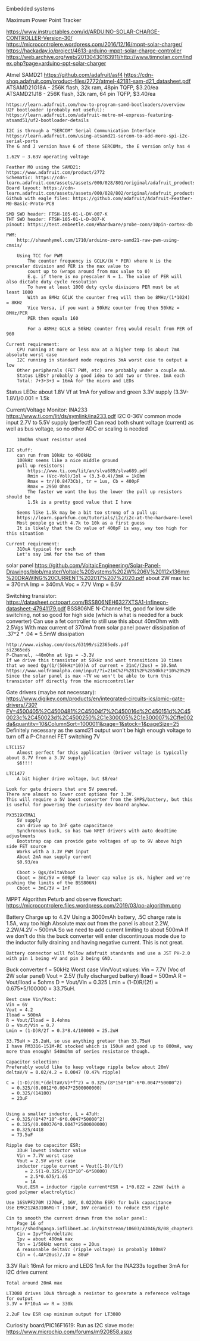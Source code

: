 Embedded systems

Maximum Power Point Tracker

https://www.instructables.com/id/ARDUINO-SOLAR-CHARGE-CONTROLLER-Version-30/
https://microcontrolere.wordpress.com/2016/12/16/mppt-solar-charger/
https://hackaday.io/project/4613-arduino-mppt-solar-charge-controller
https://web.archive.org/web/20130430163911/http://www.timnolan.com/index.php?page=arduino-ppt-solar-charger

Atmel SAMD21
    https://github.com/adafruit/asf4
    https://cdn-shop.adafruit.com/product-files/2772/atmel-42181-sam-d21_datasheet.pdf
    ATSAMD21G18A - 256K flash, 32k ram, 48pin TQFP, $3.20/ea
    ATSAMD21J18 - 256K flash, 32k ram, 64 pin TQFP, $3.40/ea

    https://learn.adafruit.com/how-to-program-samd-bootloaders/overview
    U2F bootloader (probably not useful): https://learn.adafruit.com/adafruit-metro-m4-express-featuring-atsamd51/uf2-bootloader-details

    I2C is through a "SERCOM" Serial Communication Interface https://learn.adafruit.com/using-atsamd21-sercom-to-add-more-spi-i2c-serial-ports
    The G and J version have 6 of these SERCOMs, the E version only has 4

    1.62V – 3.63V operating voltage

    Feather M0 using the SAMD21:
    https://www.adafruit.com/product/2772
    Schematic: https://cdn-learn.adafruit.com/assets/assets/000/028/801/original/adafruit_products_M0SCHEM.png
    Board layout: https://cdn-learn.adafruit.com/assets/assets/000/028/802/original/adafruit_products_m0fab.png
    Github with eagle files: https://github.com/adafruit/Adafruit-Feather-M0-Basic-Proto-PCB

    SMD SWD header: FTSH-105-01-L-DV-007-K
    THT SWD header: FTSH-105-01-L-D-007-K
    pinout: https://test.embeetle.com/#hardware/probe-conn/10pin-cortex-db

    PWM:
        http://shawnhymel.com/1710/arduino-zero-samd21-raw-pwm-using-cmsis/

        Using TCC for PWM
            The counter frequency is GCLK/(N * PER) where N is the prescaler division and PER is the max value to 
            count up to (wraps around from max value to 0)
            E.g. if there is no prescaler N = 1. The value of PER will also dictate duty cycle resolution
            To have at least 1000 duty cycle divisions PER must be at least 1000
            With an 8MHz GCLK the counter freq will then be 8MHz/(1*1024) = 8KHz
            Vice Versa, if you want a 50kHz counter freq then 50kHz = 8MHz/PER
            PER then equals 160

            For a 48MHz GCLK a 50kHz counter freq would result from PER of 960

    Current requirement:
        CPU running at more or less max at a higher temp is about 7mA absolute worst case
        I2C running in standard mode requires 3mA worst case to output a low
        Other peripherals (FET PWM, etc) are probably under a couple mA.
        Status LEDs? probably a good idea to add two or three. 1mA each
        Total: 7+3+3+3 = 16mA for the micro and LEDs

Status LEDs:
    about 1.8V Vf at 1mA for yellow and green
    3.3V supply
    (3.3V-1.8V)/0.001 = 1.5k


Current/Voltage Monitor:
    INA233
        https://www.ti.com/lit/ds/symlink/ina233.pdf
        I2C
        0-36V common mode input
        2.7V to 5.5V supply (perfect!)
        Can read both shunt voltage (current) as well as bus voltage, so no other ADC or scaling is needed

        10mOhm shunt resistor used

    I2C stuff:
        can run from 10kHz to 400kHz
        100kHz seems like a nice middle ground
        pull up resistors:
            https://www.ti.com/lit/an/slva689/slva689.pdf
            Rmin = (Vcc-Vol)/Iol = (3.3-0.4)/3mA = 1kOhm
            Rmax = tr/(0.8473Cb), tr = 1us, Cb = 400pF
            Rmax = 2950 Ohms
            The faster we want the bus the lower the pull up resistors should be
            1.5k is a pretty good value that I have

        Seems like 1.5k may be a bit too strong of a pull up:
        https://learn.sparkfun.com/tutorials/i2c/i2c-at-the-hardware-level
        Most people go with 4.7k to 10k as a first guess
        It is likely that the Cb value of 400pF is way, way too high for this situation

    Current requirement:
        310uA typical for each
        Let's say 1mA for the two of them

solar panel
    https://github.com/VoltaicEngineering/Solar-Panel-Drawings/blob/master/Voltaic%20Systems%202W%206V%20112x136mm%20DRAWING%20CURRENT%202017%207%2020.pdf
    about 2W max
    Isc = 370mA
    Imp = 340mA
    Voc = 7.7V
    Vmp = 6.5V

Switching transistor:
    https://datasheet.octopart.com/BSS806NEH6327XTSA1-Infineon-datasheet-47941179.pdf
    BSS806NE
    N-Channel fet, good for low side switching, not so good for high side (which is what is needed for a buck converter)
    Can use a fet controller to still use this
    about 40mOhm with 2.5Vgs
    With max current of 370mA from solar panel power dissipation of .37^2 * .04 = 5.5mW dissipation
    
    http://www.vishay.com/docs/63199/si2365eds.pdf
    si2365eds
    P-Channel, ~40mOhm at Vgs = -3.3V
    If we drive this transistor at 50kHz and want transitions 10 times that we need Qg/(1/(50kHz*10))A of current = 21nC/(2us) = 10.5mA https://www.wolframalpha.com/input/?i=21nC%2F%281%2F%2850khz*10%29%29
    Since the solar panel is max ~7V we won't be able to turn this transistor off directly from the microcontroller

Gate drivers (maybe not necessary):
    https://www.digikey.com/products/en/integrated-circuits-ics/pmic-gate-drivers/730?FV=4500405%2C4500481%2C45004f7%2C450016d%2C450151d%2C450023c%2C450023d%2C4500250%2C1e300005%2C1e300007%2Cffe002da&quantity=10&ColumnSort=1000011&page=1&stock=1&pageSize=25
    Definitely necessary as the samd21 output won't be high enough voltage to turn off a P-Channel FET switching 7V

    LTC1157
        Almost perfect for this application (Driver voltage is typically about 8.7V from a 3.3V supply)
        $6!!!!

    LTC1477
        A bit higher drive voltage, but $8/ea!

    Look for gate drivers that are 5V powered.
    There are almost no lower cost options for 3.3V.
    This will require a 5V boost converter from the SMPS/battery, but this is useful for powering the curiosity dev board anyhow.

    PX3519XTMA1
        5V supply
        can drive up to 3nF gate capacitance
        Synchronous buck, so has two NFET drivers with auto deadtime adjustments
        Bootstrap cap can provide gate voltages of up to 9V above high side FET source
        Works with a 3.3V PWM input
        About 2mA max supply current
        $0.93/ea

        Cboot > Qgs/deltaVboot
        Cboot = 3nC/5V = 600pF (a lower cap value is ok, higher and we're pushing the limits of the BSS806N)
        Cboot = 3nC/3V = 1nF

MPPT Algorithm
Peturb and observe flowchart:
https://microcontrolere.files.wordpress.com/2019/03/po-algorithm.png

Battery
    Charge up to 4.2V
    Using a 3000mAh battery, .5C charge rate is 1.5A, way too high
    Absolute max out from the panel is about 2.2W, 2.2W/4.2V ~ 500mA
    So we need to add current limiting to about 500mA
    If we don't do this the buck converter will enter discontinuous mode due to the inductor fully draining and having negative current. This is not great.

    Battery connector will follow adafruit standards and use a JST PH-2.0 with pin 1 being +V and pin 2 being GND.

Buck converter
    f = 50kHz
    Worst case Vin/Vout values:
    Vin = 7.7V (Voc of 2W solar panel)
    Vout = 2.5V (fully discharged battery)
    Iload = 500mA
    R = Vout/Iload = 5ohms
    D = Vout/Vin = 0.325
    Lmin = (1-D)R/(2f) = 0.675*5/100000 = 33.75uH.

    Best case Vin/Vout:
    Vin = 6V
    Vout = 4.2
    Iload = 500mA
    R = Vout/Iload = 8.4ohms
    D = Vout/Vin = 0.7
    Lmin = (1-D)R/2f = 0.3*8.4/100000 = 25.2uH

    33.75uH > 25.2uH, so use anything gretaer than 33.75uH
    I have PM3316-151M-RC stocked which is 150uH and good up to 800mA, way more than enough! 540mOhm of series resistance though.

    Capacitor selection:
    Preferably would like to keep voltage ripple below about 20mV
    deltaV/V = 0.02/4.2 = 0.0047 (0.47% ripple)

    C = (1-D)/(8L*(deltaV/V)*f^2) = 0.325/(8*150*10^-6*0.0047*50000^2) 
      = 0.325/(0.0012*0.0047*2500000000)
      = 0.325/(14100)
      = 23uF


    Using a smaller inductor, L = 47uH:
    C = 0.325/(8*47*10^-6*0.0047*50000^2)
      = 0.325/(0.000376*0.0047*2500000000)
      = 0.325/4418
      = 73.5uF

    Ripple due to capacitor ESR:
        33uH lowest inductor value
        Vin = 7.7V worst case
        Vout = 2.5V worst case
        inductor ripple current = Vout(1-D)/(Lf) 
           = 2.5(1-0.325)/(33*10^-6*50000)
           = 2.5*0.675/1.65 
           = 1A
        Vout,ESR = inductor ripple current*ESR = 1*0.022 = 22mV (with a good polymer electrolytic)

    Use 16SVPF270M (270uF, 16V, 0.022Ohm ESR) for bulk capacitance
    Use EMK212ABJ106MG-T (10uF, 16V ceramic) to reduce ESR ripple

    Cin to smooth the current drawn from the solar panel:
        Page 16 of https://shodhganga.inflibnet.ac.in/bitstream/10603/43046/8/08_chapter3.pdf
        Cin = Ipv*Ton/deltaVc
        Ipv = about 400mA max
        Ton = 1/50kHz worst case = 20us
        A reasonable deltaVc (ripple voltage) is probably 100mV?
        Cin = (.4A*20us)/.1V = 80uF


3.3V Rail:
    16mA for micro and LEDS
    1mA for the INA233s together
    3mA for I2C drive current

    Total around 20mA max

    LT3080 drives 10uA through a resistor to generate a reference voltage for output
    3.3V = R*10uA => R = 330k

    2.2uF low ESR cap minimum output for LT3080

Curiosity board/PIC16F1619:
    Run as I2C slave mode: https://www.microchip.com/forums/m920858.aspx